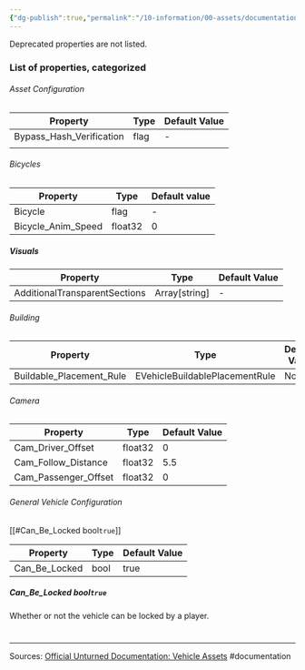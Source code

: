 ```yaml
---
{"dg-publish":true,"permalink":"/10-information/00-assets/documentation/vehicle-assets/","created":"2024-09-06T20:13:05.366+07:00","updated":"2024-09-07T12:52:35.060+07:00"}
---
```


Deprecated properties are not listed.
### List of properties, categorized
###### Asset Configuration
| Property                 | Type | Default Value |
| ------------------------ | ---- | ------------- |
| Bypass_Hash_Verification | flag | -             |
|                          |      |               |
###### Bicycles
| Property           | Type    | Default value |
| ------------------ | ------- | ------------- |
| Bicycle            | flag    | -             |
| Bicycle_Anim_Speed | float32 | 0             |
##### Visuals
| Property                      | Type          | Default Value |
| ----------------------------- | ------------- | ------------- |
| AdditionalTransparentSections | Array[string] | -             |
###### Building
| Property                 | Type                           | Default Value |
| ------------------------ | ------------------------------ | ------------- |
| Buildable_Placement_Rule | EVehicleBuildablePlacementRule | None          |
###### Camera
| Property             | Type    | Default Value |
| -------------------- | ------- | ------------- |
| Cam_Driver_Offset    | float32 | 0             |
| Cam_Follow_Distance  | float32 | 5.5           |
| Cam_Passenger_Offset | float32 | 0             |
###### General Vehicle Configuration
[[#Can_Be_Locked bool`true`]]

| Property      | Type | Default Value |
| ------------- | ---- | ------------- |
| Can_Be_Locked | bool | true          |
##### Can_Be_Locked bool`true`

Whether or not the vehicle can be locked by a player.

#
---
Sources:
[Official Unturned Documentation: Vehicle Assets](https://docs.smartlydressedgames.com/en/latest/assets/vehicle-asset.html) 
#documentation
